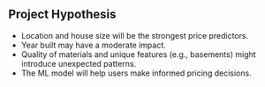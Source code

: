 ## Project Hypothesis
- Location and house size will be the strongest price predictors.
- Year built may have a moderate impact.
- Quality of materials and unique features (e.g., basements) might introduce unexpected patterns.
- The ML model will help users make informed pricing decisions.